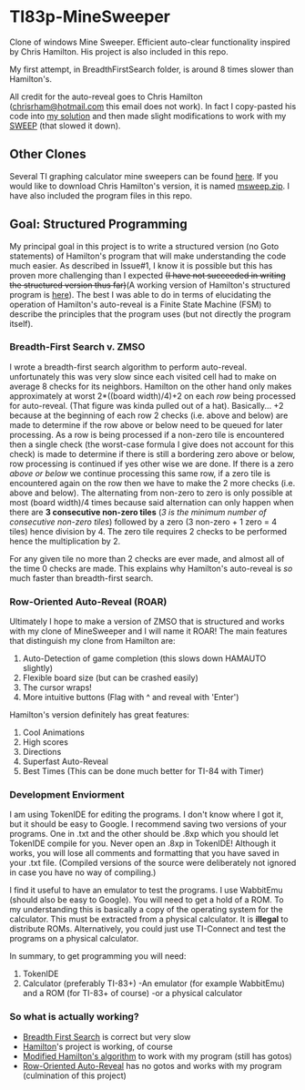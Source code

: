 # TI83p-MineSweeper
Clone of windows Mine Sweeper. Efficient auto-clear functionality inspired by Chris Hamilton. His project is also included in this repo.

My first attempt, in BreadthFirstSearch folder, is around 8 times slower than Hamilton's.

All credit for the auto-reveal goes to Chris Hamilton (chrisrham@hotmail.com this email does not work). In fact I copy-pasted his code into [my solution](/Main) and then made slight modifications to work with my [SWEEP](/Main/SWEEP.txt) (that slowed it down).

## Other Clones
Several TI graphing calculator mine sweepers can be found [here](http://www.ticalc.org/pub/83/basic/games/puzzle/minesweeper/).
If you would like to download Chris Hamilton's version, it is named [msweep.zip](http://www.ticalc.org/pub/83/basic/games/puzzle/minesweeper/msweep.zip). I have also included the program files in this repo.

## Goal: Structured Programming
My principal goal in this project is to write a structured version (no Goto statements) of Hamilton's program that will make understanding the code much easier. As described in Issue#1, I know it is possible but this has proven more challenging than I expected ~~(I have not succeeded in writing the structured version thus far)~~(A working version of Hamilton's structured program is [here](/Testing/Ham)). The best I was able to do in terms of elucidating the operation of Hamilton's auto-reveal is a Finite State Machine (FSM) to describe the principles that the program uses (but not directly the program itself).

### Breadth-First Search v. ZMSO
I wrote a breadth-first search algorithm to perform auto-reveal. unfortunately this was very slow since each visited cell had to make on average 8 checks for its neighbors. Hamilton on the other hand only makes approximately at worst 2\*((board width)/4)+2 on each _row_ being processed for auto-reveal. (That figure was kinda pulled out of a hat). Basically... +2 because at the beginning of each row 2 checks (i.e. above and below) are made to determine if the row above or below need to be queued for later processing. As a row is being processed if a non-zero tile is encountered then a single check (the worst-case formula I give does not account for this check) is made to determine if there is still a bordering zero above or below, row processing is continued if yes other wise we are done. If there is a zero _above or below_ we continue processing this same row, if a zero tile is encountered again on the row then we have to make the 2 more checks (i.e. above and below). The alternating from non-zero to zero is only possible at most (board width)/4 times because said alternation can only happen when there are **3 consecutive non-zero tiles** (_3 is the minimum number of consecutive non-zero tiles_) followed by a zero (3 non-zero + 1 zero = 4 tiles) hence division by 4. The zero tile requires 2 checks to be performed hence the multiplication by 2.

For any given tile no more than 2 checks are ever made, and almost all of the time 0 checks are made. This explains why Hamilton's auto-reveal is _so_ much faster than breadth-first search.

### Row-Oriented Auto-Reveal (ROAR)
Ultimately I hope to make a version of ZMSO that is structured and works with my clone of MineSweeper and I will name it ROAR! The main features that distinguish my clone from Hamilton are:
1. Auto-Detection of game completion (this slows down HAMAUTO slightly)
2. Flexible board size (but can be crashed easily)
3. The cursor wraps!
4. More intuitive buttons (Flag with ^ and reveal with 'Enter')

Hamilton's version definitely has great features:
1. Cool Animations
2. High scores
3. Directions
4. Superfast Auto-Reveal
5. Best Times (This can be done much better for TI-84 with Timer)

### Development Enviorment
I am using TokenIDE for editing the programs. I don't know where I got it, but it should be easy to Google. I recommend saving two versions of your programs. One in .txt and the other should be .8xp which you should let TokenIDE compile for you. Never open an .8xp in TokenIDE! Although it works, you will lose all comments and formatting that you have saved in your .txt file. (Compiled versions of the source were deliberately not ignored in case you have no way of compiling.)

I find it useful to have an emulator to test the programs. I use WabbitEmu (should also be easy to Google). You will need to get a hold of a ROM. To my understanding this is basically a copy of the operating system for the calculator. This must be extracted from a physical calculator. It is **illegal** to distribute ROMs. Alternatively, you could just use TI-Connect and test the programs on a physical calculator.

In summary, to get programming you will need:
1. TokenIDE
2. Calculator (preferably TI-83+)
  -An emulator (for example WabbitEmu) and a ROM (for TI-83+ of course)
  -or a physical calculator

### So what is actually working?
+ [Breadth First Search](/BreadthFirstSearch) is correct but very slow
+ [Hamilton](/Hamilton)'s project is working, of course
+ [Modified Hamilton's algorithm](/Main) to work with my program (still has gotos)
+ [Row-Oriented Auto-Reveal](/ROAR_Structured) has no gotos and works with my program (culmination of this project)
